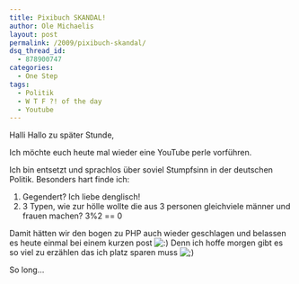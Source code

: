 ```yaml
---
title: Pixibuch SKANDAL!
author: Ole Michaelis
layout: post
permalink: /2009/pixibuch-skandal/
dsq_thread_id:
  - 878900747
categories:
  - One Step
tags:
  - Politik
  - W T F ?! of the day
  - Youtube
---
```


Halli Hallo zu später Stunde,

Ich möchte euch heute mal wieder eine YouTube perle vorführen.



Ich bin entsetzt und sprachlos über soviel Stumpfsinn in der deutschen Politik.
Besonders hart finde ich:

1. Gegendert? Ich liebe denglisch!
2. 3 Typen, wie zur hölle wollte die aus 3 personen gleichviele männer und frauen machen? 3%2 == 0

Damit hätten wir den bogen zu PHP auch wieder geschlagen und belassen es heute einmal bei einem kurzen post ![:)][1] Denn ich hoffe morgen gibt es so viel zu erzählen das ich platz sparen muss ![;)][2]

 [1]: http://blog.codestars.eu/wp-includes/images/smilies/icon_smile.gif
 [2]: http://blog.codestars.eu/wp-includes/images/smilies/icon_wink.gif

So long…

